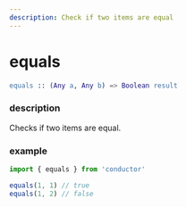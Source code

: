 ```yaml
---
description: Check if two items are equal
---
```


# equals

```erlang
equals :: (Any a, Any b) => Boolean result
```

### description

Checks if two items are equal.

### example

```javascript
import { equals } from 'conductor'

equals(1, 1) // true
equals(1, 2) // false
```
